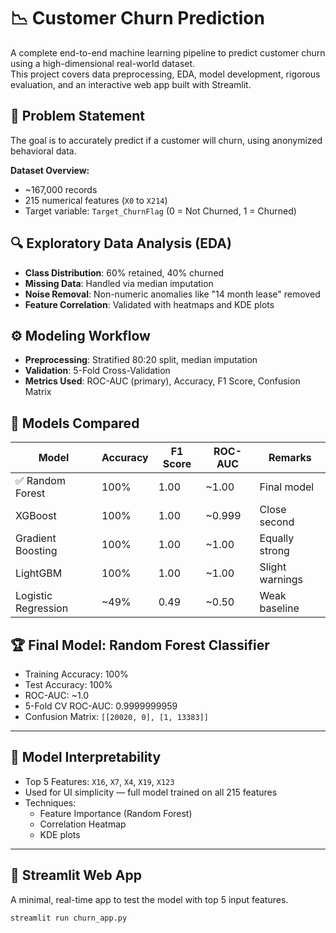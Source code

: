 # 📉 Customer Churn Prediction

A complete end-to-end machine learning pipeline to predict customer churn using a high-dimensional real-world dataset.  
This project covers data preprocessing, EDA, model development, rigorous evaluation, and an interactive web app built with Streamlit.



## 📌 Problem Statement

The goal is to accurately predict if a customer will churn, using anonymized behavioral data.

**Dataset Overview:**
- ~167,000 records
- 215 numerical features (`X0` to `X214`)
- Target variable: `Target_ChurnFlag` (0 = Not Churned, 1 = Churned)



## 🔍 Exploratory Data Analysis (EDA)

- **Class Distribution**: 60% retained, 40% churned
- **Missing Data**: Handled via median imputation
- **Noise Removal**: Non-numeric anomalies like "14 month lease" removed
- **Feature Correlation**: Validated with heatmaps and KDE plots


## ⚙️ Modeling Workflow

- **Preprocessing**: Stratified 80:20 split, median imputation
- **Validation**: 5-Fold Cross-Validation
- **Metrics Used**: ROC-AUC (primary), Accuracy, F1 Score, Confusion Matrix



## 🧪 Models Compared

| Model               | Accuracy | F1 Score | ROC-AUC | Remarks               |
|---------------------|----------|----------|---------|------------------------|
| ✅ Random Forest     | 100%     | 1.00     | ~1.00   | Final model            |
| XGBoost              | 100%     | 1.00     | ~0.999  | Close second           |
| Gradient Boosting    | 100%     | 1.00     | ~1.00   | Equally strong         |
| LightGBM             | 100%     | 1.00     | ~1.00   | Slight warnings        |
| Logistic Regression  | ~49%     | 0.49     | ~0.50   | Weak baseline          |


## 🏆 Final Model: Random Forest Classifier

- Training Accuracy: 100%
- Test Accuracy: 100%
- ROC-AUC: ~1.0
- 5-Fold CV ROC-AUC: 0.9999999959
- Confusion Matrix: `[[20020, 0], [1, 13383]]`

---

## 🔬 Model Interpretability

- Top 5 Features: `X16`, `X7`, `X4`, `X19`, `X123`
- Used for UI simplicity — full model trained on all 215 features
- Techniques:
  - Feature Importance (Random Forest)
  - Correlation Heatmap
  - KDE plots

---

## 🚀 Streamlit Web App

A minimal, real-time app to test the model with top 5 input features.

```bash
streamlit run churn_app.py

